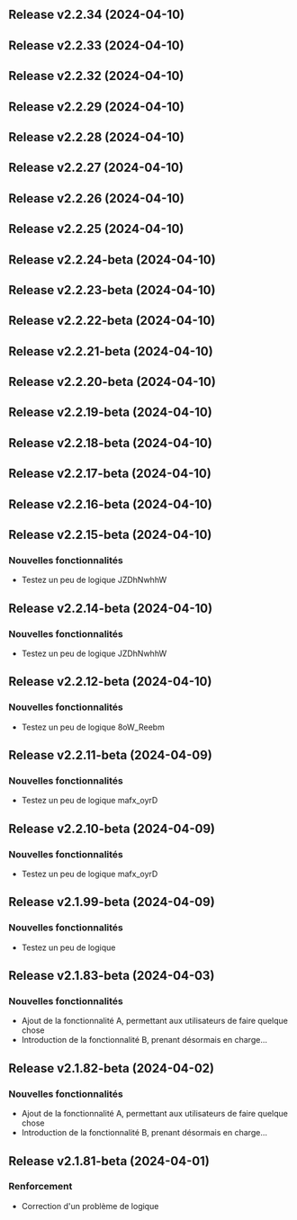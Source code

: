 ## Release v2.2.34 (2024-04-10)

## Release v2.2.33 (2024-04-10)

## Release v2.2.32 (2024-04-10)

## Release v2.2.29 (2024-04-10)

## Release v2.2.28 (2024-04-10)

## Release v2.2.27 (2024-04-10)

## Release v2.2.26 (2024-04-10)

## Release v2.2.25 (2024-04-10)

## Release v2.2.24-beta (2024-04-10)

## Release v2.2.23-beta (2024-04-10)

## Release v2.2.22-beta (2024-04-10)

## Release v2.2.21-beta (2024-04-10)

## Release v2.2.20-beta (2024-04-10)

## Release v2.2.19-beta (2024-04-10)

## Release v2.2.18-beta (2024-04-10)

## Release v2.2.17-beta (2024-04-10)

## Release v2.2.16-beta (2024-04-10)

## Release v2.2.15-beta (2024-04-10)

### Nouvelles fonctionnalités

- Testez un peu de logique JZDhNwhhW

## Release v2.2.14-beta (2024-04-10)

### Nouvelles fonctionnalités

- Testez un peu de logique JZDhNwhhW

## Release v2.2.12-beta (2024-04-10)

### Nouvelles fonctionnalités

- Testez un peu de logique 8oW_Reebm

## Release v2.2.11-beta (2024-04-09)

### Nouvelles fonctionnalités

- Testez un peu de logique mafx_oyrD

## Release v2.2.10-beta (2024-04-09)

### Nouvelles fonctionnalités

- Testez un peu de logique mafx_oyrD

## Release v2.1.99-beta (2024-04-09)

### Nouvelles fonctionnalités

- Testez un peu de logique

## Release v2.1.83-beta (2024-04-03)

### Nouvelles fonctionnalités

- Ajout de la fonctionnalité A, permettant aux utilisateurs de faire quelque chose
- Introduction de la fonctionnalité B, prenant désormais en charge...

## Release v2.1.82-beta (2024-04-02)

### Nouvelles fonctionnalités

- Ajout de la fonctionnalité A, permettant aux utilisateurs de faire quelque chose
- Introduction de la fonctionnalité B, prenant désormais en charge...

## Release v2.1.81-beta (2024-04-01)

### Renforcement

- Correction d'un problème de logique
